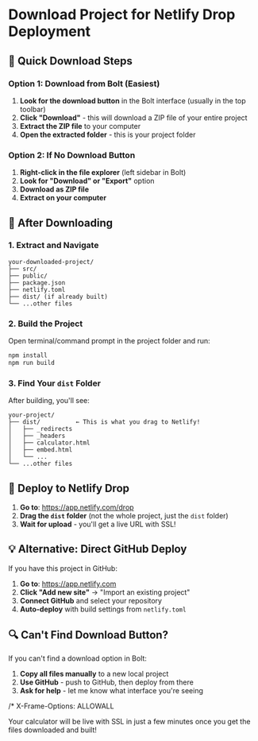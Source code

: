 # Download Project for Netlify Drop Deployment

## 🎯 **Quick Download Steps**

### **Option 1: Download from Bolt (Easiest)**
1. **Look for the download button** in the Bolt interface (usually in the top toolbar)
2. **Click "Download"** - this will download a ZIP file of your entire project
3. **Extract the ZIP file** to your computer
4. **Open the extracted folder** - this is your project folder

### **Option 2: If No Download Button**
1. **Right-click in the file explorer** (left sidebar in Bolt)
2. **Look for "Download" or "Export"** option
3. **Download as ZIP file**
4. **Extract on your computer**

## 📁 **After Downloading**

### **1. Extract and Navigate**
```
your-downloaded-project/
├── src/
├── public/
├── package.json
├── netlify.toml
├── dist/ (if already built)
└── ...other files
```

### **2. Build the Project**
Open terminal/command prompt in the project folder and run:
```bash
npm install
npm run build
```

### **3. Find Your `dist` Folder**
After building, you'll see:
```
your-project/
├── dist/          ← This is what you drag to Netlify!
│   ├── _redirects
│   ├── _headers
│   ├── calculator.html
│   ├── embed.html
│   └── ...
└── ...other files
```

## 🚀 **Deploy to Netlify Drop**
1. **Go to**: https://app.netlify.com/drop
2. **Drag the `dist` folder** (not the whole project, just the `dist` folder)
3. **Wait for upload** - you'll get a live URL with SSL!

## 💡 **Alternative: Direct GitHub Deploy**
If you have this project in GitHub:
1. **Go to**: https://app.netlify.com
2. **Click "Add new site"** → "Import an existing project"
3. **Connect GitHub** and select your repository
4. **Auto-deploy** with build settings from `netlify.toml`

## 🔍 **Can't Find Download Button?**
If you can't find a download option in Bolt:
1. **Copy all files manually** to a new local project
2. **Use GitHub** - push to GitHub, then deploy from there
3. **Ask for help** - let me know what interface you're seeing

/*
  X-Frame-Options: ALLOWALL

Your calculator will be live with SSL in just a few minutes once you get the files downloaded and built!